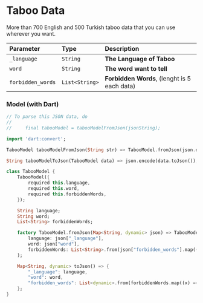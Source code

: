 # Taboo Data

More than 700 English and 500 Turkish taboo data that you can use wherever you want.



| Parameter | Type     | Description                       |
| :-------- | :------- | :-------------------------------- |
| `_language`      | `String` | **The Language of Taboo** |
| `word`      | `String` | **The word want to tell** |
| `forbidden_words`      | `List<String>` | **Forbidden Words**, (lenght is 5 each data)|



### Model (with Dart)
```dart
// To parse this JSON data, do
//
//     final tabooModel = tabooModelFromJson(jsonString);

import 'dart:convert';

TabooModel tabooModelFromJson(String str) => TabooModel.fromJson(json.decode(str));

String tabooModelToJson(TabooModel data) => json.encode(data.toJson());

class TabooModel {
    TabooModel({
        required this.language,
        required this.word,
        required this.forbiddenWords,
    });

    String language;
    String word;
    List<String> forbiddenWords;

    factory TabooModel.fromJson(Map<String, dynamic> json) => TabooModel(
        language: json["_language"],
        word: json["word"],
        forbiddenWords: List<String>.from(json["forbidden_words"].map((x) => x)),
    );

    Map<String, dynamic> toJson() => {
        "_language": language,
        "word": word,
        "forbidden_words": List<dynamic>.from(forbiddenWords.map((x) => x)),
    };
}


```
